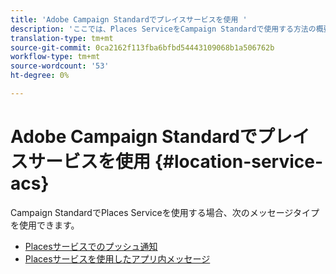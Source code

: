 ```yaml
---
title: 'Adobe Campaign Standardでプレイスサービスを使用 '
description: 'ここでは、Places ServiceをCampaign Standardで使用する方法の概要を説明します。 '
translation-type: tm+mt
source-git-commit: 0ca2162f113fba6bfbd54443109068b1a506762b
workflow-type: tm+mt
source-wordcount: '53'
ht-degree: 0%

---
```



# Adobe Campaign Standardでプレイスサービスを使用 {#location-service-acs}

Campaign StandardでPlaces Serviceを使用する場合、次のメッセージタイプを使用できます。

* [Placesサービスでのプッシュ通知](/help/use-places-with-other-solutions/places-acs/places-acs-push-notifications.md)
* [Placesサービスを使用したアプリ内メッセージ](/help/use-places-with-other-solutions/places-acs/places-acs-in-app-messages.md)